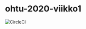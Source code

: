 # ohtu-2020-viikko1

[![CircleCI](https://circleci.com/gh/Haimis/ohtu-2020-viikko1.svg?style=svg)](https://circleci.com/gh/Haimis/ohtu-2020-viikko1)
